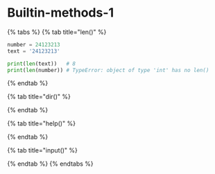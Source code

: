 # Builtin-methods-1



{% tabs %}
{% tab title="len()" %}
```python
number = 24123213
text = '24123213'

print(len(text))   # 8
print(len(number)) # TypeError: object of type 'int' has no len()
```
{% endtab %}

{% tab title="dir()" %}

{% endtab %}

{% tab title="help()" %}

{% endtab %}

{% tab title="input()" %}

{% endtab %}
{% endtabs %}

```python


```
